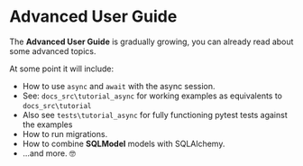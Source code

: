 # Advanced User Guide

The **Advanced User Guide** is gradually growing, you can already read about some advanced topics.

At some point it will include:

* How to use `async` and `await` with the async session.
*   See: `docs_src\tutorial_async` for working examples as equivalents to `docs_src\tutorial`
*   Also see `tests\tutorial_async` for fully functioning pytest tests against the examples
* How to run migrations.
* How to combine **SQLModel** models with SQLAlchemy.
* ...and more. 🤓
